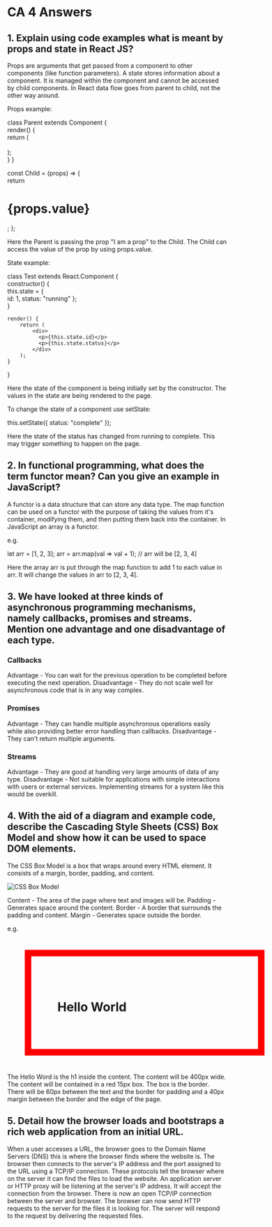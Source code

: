 # CA 4 Answers

## 1. Explain using code examples what is meant by props and state in React JS?
Props are arguments that get passed from a component to other components (like function parameters). A state stores information about a component. It is managed within the component and cannot be accessed by child components. In React data flow goes from parent to child, not the other way around.

Props example:

class Parent extends Component {    
    render() {    
        return (        
			<Child value="I am a prop" />    
        );  
    }
}

const Child = (props) => {    
    return <h1>{props.value}</h1>; 
};

Here the Parent is passing the prop "I am a prop" to the Child. The Child can access the value of the prop by using props.value.


State example:

class Test extends React.Component {    
    constructor() {    
        this.state = {      
            id: 1,
			status: "running"
        };  
    }    
    
    render() {    
        return (      
            <div>        
              <p>{this.state.id}</p>        
              <p>{this.state.status}</p>      
            </div>    
        );  
    }
}

Here the state of the component is being initially set by the constructor. The values in the state are being rendered to the page.

To change the state of a component use setState:

this.setState({
    status: "complete"
});

Here the state of the status has changed from running to complete. This may trigger something to happen on the page.


## 2. In functional programming, what does the term functor mean? Can you give an example in JavaScript?
A functor is a data structure that can store any data type. The map function can be used on a functor with the purpose of taking the values from it's container, modifying them, and then putting them back into the container. In JavaScript an array is a functor.

e.g.

let arr = [1, 2, 3];
arr = arr.map(val => val + 1); // arr will be [2, 3, 4]

Here the array arr is put through the map function to add 1 to each value in arr. It will change the values in arr to [2, 3, 4].


## 3. We have looked at three kinds of asynchronous programming mechanisms, namely callbacks, promises and streams. Mention one advantage and one disadvantage of each type.

### Callbacks
Advantage - You can wait for the previous operation to be completed before executing the next operation.
Disadvantage - They do not scale well for asynchronous code that is in any way complex.

### Promises
Advantage - They can handle multiple asynchronous operations easily while also providing better error handling than callbacks.
Disadvantage - They can't return multiple arguments.

### Streams
Advantage - They are good at handling very large amounts of data of any type.
Disadvantage - Not suitable for applications with simple interactions with users or external services. Implementing streams for a system like this would be overkill.


## 4. With the aid of a diagram and example code, describe the Cascading Style Sheets (CSS) Box Model and show how it can be used to space DOM elements.
The CSS Box Model is a box that wraps around every HTML element. It consists of a margin, border, padding, and content.

![CSS Box Model](https://static.javatpoint.com/csspages/images/css-box-model.png "CSS Box Model")

Content - The area of the page where text and images will be.
Padding - Generates space around the content.
Border - A border that surrounds the padding and content.
Margin - Generates space outside the border.

e.g.

<div>
	<h1>Hello World</h1>
</div>

<style>
div {
  width: 400px;
  border: 15px solid red;
  padding: 60px;
  margin: 40px;
}
</style>

The Hello Word is the h1 inside the content. The content will be 400px wide. The content will be contained in a red 15px box. The box is the border. There will be 60px between the text and the border for padding and a 40px margin between the border and the edge of the page.


## 5. Detail how the browser loads and bootstraps a rich web application from an initial URL.
When a user accesses a URL, the browser goes to the Domain Name Servers (DNS) this is where the browser finds where the website is. The browser then connects to the server's IP address and the port assigned to the URL using a TCP/IP connection. These protocols tell the browser where on the server it can find the files to load the website. An application server or HTTP proxy will be listening at the server's IP address. It will accept the connection from the browser. There is now an open TCP/IP connection between the server and browser. The browser can now send HTTP requests to the server for the files it is looking for. The server will respond to the request by delivering the requested files.
